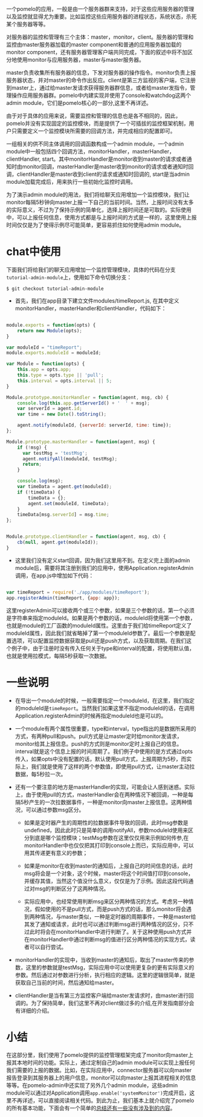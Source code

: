 一个pomelo的应用，一般是由一个服务器群来支持，对于这些应用服务器的管理以及监控就显得尤为重要。比如监控这些应用服务器的进程状态，系统状态，杀死某个服务器等等。

对服务器的监控和管理有三个主体：master，monitor，client。服务器的管理和监控由master服务器加载的master component和普通的应用服务器加载的monitor component，还有服务器管理客户端共同完成，下面的叙述中将不加区分地使用monitor与应用服务器，master与master服务器。

master负责收集所有服务器的信息，下发对服务器的操作指令。monitor负责上报服务器状态，并对master的命令作出反应。client是第三方监视的客户端，它注册到master上，通过给master发请求获得服务器群信息，或者给master发指令，管理操作应用服务器群。pomelo中内建实现并使用了console和watchdog这两个admin module，它们是pomelo核心的一部分,这里不再详述。

由于对于具体的应用来说，需要监控和管理的信息也是各不相同的，因此，pomelo并没有实现固定的监控模块，而是提供了一个可插拔的监控框架机制，用户只需要定义一个监控模块所需要的回调方法，并完成相应的配置即可。

一组相关的供不同主体调用的回调函数构成一个admin module，一个admin module中一般包括四个回调方法，monitorHandler，masterHandler，clientHandler, start。其中monitorHandler是monitor收到master的请求或者通知时由monitor回调，masterHandler是master收到monitor的请求或者通知时回调，clientHandler是master收到client的请求或通知时回调的, start是当admin module加载完成后，用来执行一些初始化监控时调用。

为了演示admin module的用法，我们将给聊天应用增加一个监控模块，我们让monitor每隔5秒钟向master上报一下自己的当前时间。当然，上报时间没有太多的实际意义，不过为了保持示例的简单化，选择上报时间还是可取的。实际使用中，可以上报任何信息，使用方式都是与上报时间的方式是一样的，这里使用上报时间仅仅是为了使得示例尽可能简单，更容易抓住如何使用admin module。

chat中使用
=============

下面我们将给我们的聊天应用增加一个监控管理模块，具体的代码在分支`tutorial-admin-module`上，使用如下命令切换分支：
  
    $ git checkout tutorial-admin-module

* 首先，我们在app目录下建立文件modules/timeReport.js, 在其中定义monitorHandler，masterHandler和clientHandler，代码如下：
```javascript

module.exports = function(opts) {
    return new Module(opts);
}

var moduleId = "timeReport";
module.exports.moduleId = moduleId;

var Module = function(opts) {
    this.app = opts.app;
    this.type = opts.type || 'pull';
    this.interval = opts.interval || 5;
}

Module.prototype.monitorHandler = function(agent, msg, cb) {
    console.log(this.app.getServerId() + '  ' + msg);
    var serverId = agent.id;
    var time = new Date().toString();

    agent.notify(moduleId, {serverId: serverId, time: time});
};

Module.prototype.masterHandler = function(agent, msg) {
    if (!msg) {
      var testMsg = 'testMsg';
      agent.notifyAll(moduleId, testMsg);
      return;
    }

    console.log(msg);
    var timeData = agent.get(moduleId);
    if (!timeData) {
        timeData = {};
        agent.set(moduleId, timeData);
    }
    timeData[msg.serverId] = msg.time;
};


Module.prototype.clientHandler = function(agent, msg, cb) {
    cb(null, agent.get(moduleId));
}

```

* 这里我们没有定义start回调，因为我们这里用不到。在定义完上面的admin module后，需要将其注册到我们的应用中，使用Application.registerAdmin调用，在app.js中增加如下代码：

```javascript

var timeReport = require('./app/modules/timeReport');
app.registerAdmin(timeReport, {app: app});

```

这里registerAdmin可以接收两个或三个参数，如果是三个参数的话，第一个必须是字符串来指定moduleId。如果是两个参数的话，moduleId将使用第一个参数，也就是module的工厂函数的moduleId属性。这里由于我们给timeReport定义了moduleId属性，因此我们就省略掉了第一个moduleId参数了。最后一个参数是配置选项，可以配置监控数据获取是pull还是push方式，以及获取周期。在我们这个例子中，由于注册时没有传入任何关于type和interval的配置，将使用默认值，也就是使用拉模式，每隔5秒获取一次数据。


一些说明
=========

* 在导出一个module的时候，一般需要指定一个moduleId，在这里，我们指定的moduleId是`timeReport`。当然我们如果这里不指定moduleId的话，在调用Application.registerAdmin的时候再指定moduleId也是可以的。

* 一个module有两个属性很重要，type和interval，type指出的是数据所采用的方式，有两种pull和push。pull方式是让master定时给monitor发请求，monitor给其上报信息。push的方式则是monitor定时上报自己的信息。interval就是这个信息上报的时间周期了。我们例子中使用的是方式通过opts传入，如果opts中没有配置的话，默认使用pull方式，上报周期为5秒，而实际上，我们就是使用了这样的两个参数值，即使用pull方式，让master主动拉数据，每5秒拉一次。

* 还有一个要注意的地方是masterHandler的实现，可能会让人感到迷惑。实际上，由于使用pull的方式，masterHandler会在两种情况下被回调，一种是每隔5秒产生的一次拉数据事件，一种是monitor向master上报信息。这两种情况，可以通过参数msg区分。

    - 如果是定时器产生的周期性的拉数据事件导致的回调，此时msg参数是undefined，因此此时只是简单的调用notifyAll，参数moduleId使用来区分到底是哪个监控模块；testMsg参数在这里仅仅用来示例如何传参,在monitorHandler中也仅仅把其打印到console上而已，实际应用中，可以用其传递更有意义的参数；

    - 如果是monitor在收到master的通知后，上报自己的时间信息的话，此时msg将会是一个对象，这个时候，master将这个时间值打印到console，并缓存其值，当然这个值没什么意义，仅仅是为了示例。因此这段代码通过对msg的判断区分了这两种情况。

    - 实际应用中，也经常使用判断msg来区分两种情况的方式。考虑另一种情况，假如使用的不是pull方式，而是push方式的话，那么monitor将会遇到两种情况，与master类似，一种是定时器的周期事件，一种是master给其发了通知或请求，此时也可以通过判断msg进行两种情况的区分，只不过此时将会在monitorHandler中进行判断了。关于这种使用push方式并在monitorHandler中通过判断msg的值进行区分两种情况的实现方式，读者可以自行尝试。

* monitorHandler的实现中，当收到master的通知后，取出了master传来的参数，这里的参数就是testMsg，实际应用中可以使用更复杂的更有实际意义的参数。然后通过对参数进行分析，执行相应的逻辑。这里的逻辑很简单，就是获取自己当前的时间，然后通知给master。

* clientHandler是当有第三方监控客户端给master发请求时，由master进行回调的。为了保持简单，我们这里不再对client做过多的介绍,在开发指南部分会有详细的介绍。

小结
==========

在这部分里，我们使用了pomelo提供的监控管理框架完成了monitor向master上报其本地时间的功能。实际上，通过定制自己的admin module可以实现上报任何我们需要的上报的数据。比如，在实际应用中，connector服务器可以向master报告登录到其服务器上的用户信息，monitor可以向master上报其进程相关的信息等等。在pomelo-admin中还实现了另外几个admin module，这些admin module可以通过对Application调用`app.enable('systemMonitor')`完成开启，这里不再详述，可以直接阅读相关代码。到此为止，我们基本上就介绍完了pomelo的所有基本功能，下面会有一个简单的[总结还有一些没有涉及到的内容](总结 "总结")。

